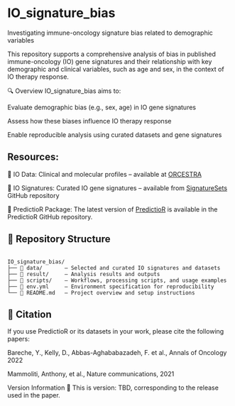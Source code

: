 # IO_signature_bias
Investigating immune-oncology signature bias related to demographic variables 

This repository supports a comprehensive analysis of bias in published immune-oncology (IO) gene signatures and their relationship with key demographic and clinical variables, such as age and sex, in the context of IO therapy response.

🔍 Overview
IO_signature_bias aims to:

Evaluate demographic bias (e.g., sex, age) in IO gene signatures

Assess how these biases influence IO therapy response

Enable reproducible analysis using curated datasets and gene signatures

## Resources:

🧬 IO Data: Clinical and molecular profiles – available at [ORCESTRA](https://www.orcestra.ca/clinical_icb)

🧾 IO Signatures: Curated IO gene signatures – available from [SignatureSets](https://github.com/bhklab/SignatureSets) GitHub repository

🔧 PredictioR Package: The latest version of [PredictioR](https://github.com/bhklab/PredictioR) is available in the PredictioR GitHub repository.

## 📁 Repository Structure

```plaintext

IO_signature_bias/
├── 📁 data/       – Selected and curated IO signatures and datasets
├── 📁 result/     – Analysis results and outputs
├── 📁 scripts/    – Workflows, processing scripts, and usage examples
├── 📄 env.yml     – Environment specification for reproducibility
└── 📄 README.md   – Project overview and setup instructions

```

## 📝 Citation
If you use PredictioR or its datasets in your work, please cite the following papers:

Bareche, Y., Kelly, D., Abbas-Aghababazadeh, F. et al., Annals of Oncology 2022

Mammoliti, Anthony, et al., Nature communications, 2021

Version Information
📌 This is version: TBD, corresponding to the release used in the paper.
